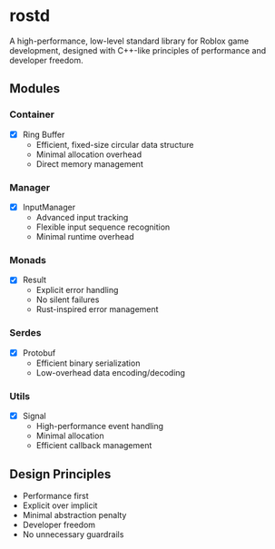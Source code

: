 # rostd

A high-performance, low-level standard library for Roblox game development, designed with C++-like principles of performance and developer freedom.

## Modules

### Container

- [X] Ring Buffer
  - Efficient, fixed-size circular data structure
  - Minimal allocation overhead
  - Direct memory management

### Manager

- [X] InputManager
  - Advanced input tracking
  - Flexible input sequence recognition
  - Minimal runtime overhead

### Monads

- [X] Result
  - Explicit error handling
  - No silent failures
  - Rust-inspired error management

### Serdes

- [X] Protobuf
  - Efficient binary serialization
  - Low-overhead data encoding/decoding

### Utils

- [X] Signal
  - High-performance event handling
  - Minimal allocation
  - Efficient callback management

## Design Principles

- Performance first
- Explicit over implicit
- Minimal abstraction penalty
- Developer freedom
- No unnecessary guardrails